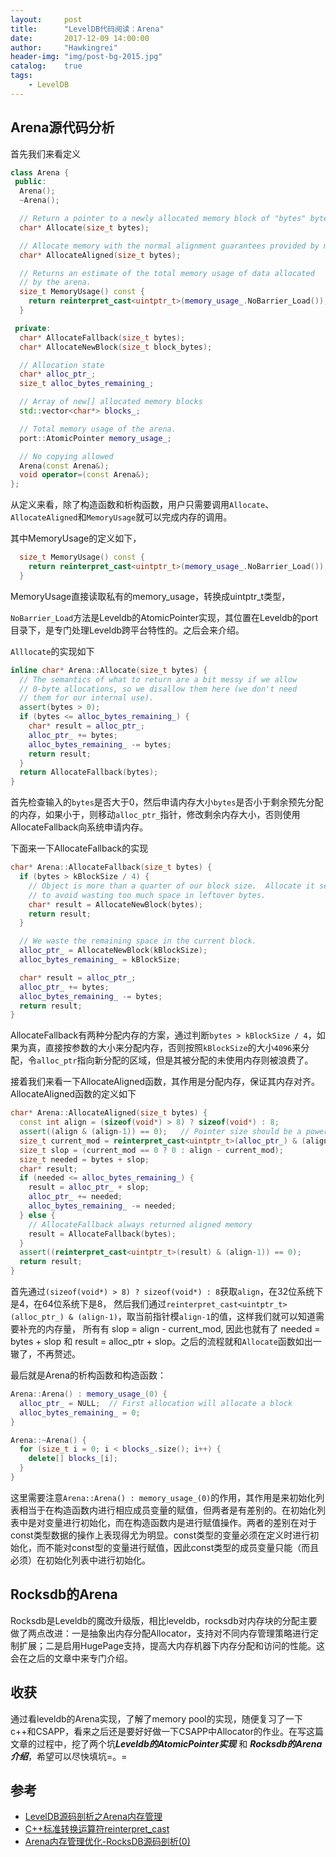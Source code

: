 ```yaml
---
layout:     post
title:      "LevelDB代码阅读：Arena"
date:       2017-12-09 14:00:00
author:     "Hawkingrei"
header-img: "img/post-bg-2015.jpg"
catalog:    true
tags:
    - LevelDB
---
```




## Arena源代码分析


首先我们来看定义

```c++
class Arena {
 public:
  Arena();
  ~Arena();  

  // Return a pointer to a newly allocated memory block of "bytes" bytes.
  char* Allocate(size_t bytes);

  // Allocate memory with the normal alignment guarantees provided by malloc
  char* AllocateAligned(size_t bytes);

  // Returns an estimate of the total memory usage of data allocated
  // by the arena.
  size_t MemoryUsage() const {
    return reinterpret_cast<uintptr_t>(memory_usage_.NoBarrier_Load());
  }

 private:
  char* AllocateFallback(size_t bytes);
  char* AllocateNewBlock(size_t block_bytes);

  // Allocation state
  char* alloc_ptr_;
  size_t alloc_bytes_remaining_;

  // Array of new[] allocated memory blocks
  std::vector<char*> blocks_;

  // Total memory usage of the arena.
  port::AtomicPointer memory_usage_;

  // No copying allowed
  Arena(const Arena&);
  void operator=(const Arena&);
};
```
从定义来看，除了构造函数和析构函数，用户只需要调用```Allocate```、```AllocateAligned```和```MemoryUsage```就可以完成内存的调用。

其中MemoryUsage的定义如下，

```c++
  size_t MemoryUsage() const {
    return reinterpret_cast<uintptr_t>(memory_usage_.NoBarrier_Load());
  }
```

MemoryUsage直接读取私有的memory_usage，转换成uintptr_t类型，

```NoBarrier_Load```方法是Leveldb的AtomicPointer实现，其位置在Leveldb的port目录下，是专门处理Leveldb跨平台特性的。之后会来介绍。

```Alllocate```的实现如下

```c++
inline char* Arena::Allocate(size_t bytes) {
  // The semantics of what to return are a bit messy if we allow
  // 0-byte allocations, so we disallow them here (we don't need
  // them for our internal use).
  assert(bytes > 0);
  if (bytes <= alloc_bytes_remaining_) {
    char* result = alloc_ptr_;
    alloc_ptr_ += bytes;
    alloc_bytes_remaining_ -= bytes;
    return result;
  }
  return AllocateFallback(bytes);
}
```

首先检查输入的```bytes```是否大于0，然后申请内存大小```bytes```是否小于剩余预先分配的内存，如果小于，则移动```alloc_ptr_```指针，修改剩余内存大小，否则使用AllocateFallback向系统申请内存。


下面来一下AllocateFallback的实现

```c++
char* Arena::AllocateFallback(size_t bytes) {
  if (bytes > kBlockSize / 4) {
    // Object is more than a quarter of our block size.  Allocate it separately
    // to avoid wasting too much space in leftover bytes.
    char* result = AllocateNewBlock(bytes);
    return result;
  }

  // We waste the remaining space in the current block.
  alloc_ptr_ = AllocateNewBlock(kBlockSize);
  alloc_bytes_remaining_ = kBlockSize;

  char* result = alloc_ptr_;
  alloc_ptr_ += bytes;
  alloc_bytes_remaining_ -= bytes;
  return result;
}
```

AllocateFallback有两种分配内存的方案，通过判断```bytes > kBlockSize / 4```，如果为真，直接按参数的大小来分配内存，否则按照```kBlockSize```的大小```4096```来分配，令```alloc_ptr```指向新分配的区域，但是其被分配的未使用内存则被浪费了。

接着我们来看一下AllocateAligned函数，其作用是分配内存，保证其内存对齐。AllocateAligned函数的定义如下

```c++
char* Arena::AllocateAligned(size_t bytes) {
  const int align = (sizeof(void*) > 8) ? sizeof(void*) : 8;
  assert((align & (align-1)) == 0);   // Pointer size should be a power of 2
  size_t current_mod = reinterpret_cast<uintptr_t>(alloc_ptr_) & (align-1);
  size_t slop = (current_mod == 0 ? 0 : align - current_mod);
  size_t needed = bytes + slop;
  char* result;
  if (needed <= alloc_bytes_remaining_) {
    result = alloc_ptr_ + slop;
    alloc_ptr_ += needed;
    alloc_bytes_remaining_ -= needed;
  } else {
    // AllocateFallback always returned aligned memory
    result = AllocateFallback(bytes);
  }
  assert((reinterpret_cast<uintptr_t>(result) & (align-1)) == 0);
  return result;
}
```

首先通过```(sizeof(void*) > 8) ? sizeof(void*) : 8```获取```align```，在32位系统下是4，在64位系统下是8，
然后我们通过```reinterpret_cast<uintptr_t>(alloc_ptr_) & (align-1)```，取当前指针模```align-1```的值，这样我们就可以知道需要补充的内存量， 所有有 slop = align - current_mod, 因此也就有了 needed = bytes + slop 和 result = alloc_ptr + slop。之后的流程就和```Allocate```函数如出一辙了，不再赘述。

最后就是Arena的析构函数和构造函数：

```c++
Arena::Arena() : memory_usage_(0) {
  alloc_ptr_ = NULL;  // First allocation will allocate a block
  alloc_bytes_remaining_ = 0;
}
```

```c++
Arena::~Arena() {
  for (size_t i = 0; i < blocks_.size(); i++) {
    delete[] blocks_[i];
  }
}
```

这里需要注意```Arena::Arena() : memory_usage_(0)```的作用，其作用是来初始化列表相当于在构造函数内进行相应成员变量的赋值，但两者是有差别的。在初始化列表中是对变量进行初始化，而在构造函数内是进行赋值操作。两者的差别在对于const类型数据的操作上表现得尤为明显。const类型的变量必须在定义时进行初始化，而不能对const型的变量进行赋值，因此const类型的成员变量只能（而且必须）在初始化列表中进行初始化。


## Rocksdb的Arena

Rocksdb是Leveldb的魔改升级版，相比leveldb，rocksdb对内存块的分配主要做了两点改进：一是抽象出内存分配Allocator，支持对不同内存管理策略进行定制扩展；二是启用HugePage支持，提高大内存机器下内存分配和访问的性能。这会在之后的文章中来专门介绍。

## 收获

通过看leveldb的Arena实现，了解了memory pool的实现，随便复习了一下c++和CSAPP，看来之后还是要好好做一下CSAPP中Allocator的作业。在写这篇文章的过程中，挖了两个坑***Leveldb的AtomicPointer实现*** 和 ***Rocksdb的Arena介绍***，希望可以尽快填坑=。=

## 参考

- [LevelDB源码剖析之Arena内存管理](http://mingxinglai.com/cn/2013/01/leveldb-arena/)
- [C++标准转换运算符reinterpret_cast](https://csruiliu.github.io/blog/2016/11/01/c++11_basic/)
- [Arena内存管理优化-RocksDB源码剖析(0)](http://www.pandademo.com/2016/09/arena-rocksdb-source-dissect-0/)